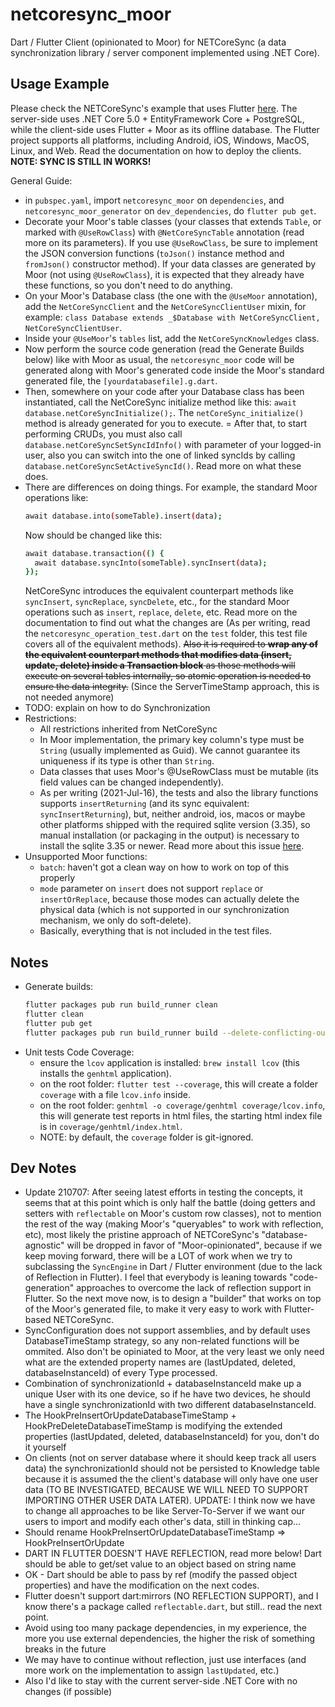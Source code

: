 # netcoresync_moor

Dart / Flutter Client (opinionated to Moor) for NETCoreSync (a data synchronization library / server component implemented using .NET Core).

## Usage Example

Please check the NETCoreSync's example that uses Flutter [here](https://github.com/aldycool/NETCoreSync/tree/master/Samples/Flutter). The server-side uses .NET Core 5.0 + EntityFramework Core + PostgreSQL, while the client-side uses Flutter + Moor as its offline database. The Flutter project supports all platforms, including Android, iOS, Windows, MacOS, Linux, and Web. Read the documentation on how to deploy the clients. **NOTE: SYNC IS STILL IN WORKS!**

General Guide:
- in `pubspec.yaml`, import `netcoresync_moor` on `dependencies`, and `netcoresync_moor_generator` on `dev_dependencies`, do `flutter pub get`.
- Decorate your Moor's table classes (your classes that extends `Table`, or marked with `@UseRowClass`) with `@NetCoreSyncTable` annotation (read more on its parameters). If you use `@UseRowClass`, be sure to implement the JSON conversion functions (`toJson()` instance method and `fromJson()` constructor method). If your data classes are generated by Moor (not using `@UseRowClass`), it is expected that they already have these functions, so you don't need to do anything.
- On your Moor's Database class (the one with the `@UseMoor` annotation), add the `NetCoreSyncClient` and the `NetCoreSyncClientUser` mixin, for example: `class Database extends _$Database with NetCoreSyncClient, NetCoreSyncClientUser`.
- Inside your `@UseMoor`'s `tables` list, add the `NetCoreSyncKnowledges` class.
- Now perform the source code generation (read the Generate Builds below) like with Moor as usual, the `netcoresync_moor` code will be generated along with Moor's generated code inside the Moor's standard generated file, the `[yourdatabasefile].g.dart`.
- Then, somewhere on your code after your Database class has been instantiated, call the NetCoreSync initialize method like this: `await database.netCoreSyncInitialize();`. The `netCoreSync_initialize()` method is already generated for you to execute.
= After that, to start performing CRUDs, you must also call `database.netCoreSyncSetSyncIdInfo()` with parameter of your logged-in user, also you can switch into the one of linked syncIds by calling `database.netCoreSyncSetActiveSyncId()`. Read more on what these does.
- There are differences on doing things. For example, the standard Moor operations like:
  ```sh
  await database.into(someTable).insert(data);
  ```
  Now should be changed like this:
  ```sh
  await database.transaction(() {
    await database.syncInto(someTable).syncInsert(data);
  });
  ```
  NetCoreSync introduces the equivalent counterpart methods like `syncInsert`, `syncReplace`, `syncDelete`, etc., for the standard Moor operations such as `insert`, `replace`, `delete`, etc. Read more on the documentation to find out what the changes are (As per writing, read the `netcoresync_operation_test.dart` on the `test` folder, this test file covers all of the equivalent methods). ~~Also it is required to **wrap any of the equivalent counterpart methods that modifies data (insert, update, delete) inside a Transaction block** as those methods will execute on several tables internally, so atomic operation is needed to ensure the data integrity.~~ (Since the ServerTimeStamp approach, this is not needed anymore)
- TODO: explain on how to do Synchronization
- Restrictions:
  - All restrictions inherited from NetCoreSync
  - In Moor implementation, the primary key column's type must be `String` (usually implemented as Guid). We cannot guarantee its uniqueness if its type is other than `String`.
  - Data classes that uses Moor's @UseRowClass must be mutable (its field values can be changed independently).
  - As per writing (2021-Jul-16), the tests and also the library functions supports `insertReturning` (and its sync equivalent: `syncInsertReturning`), but, neither android, ios, macos or maybe other platforms shipped with the required sqlite version (3.35), so manual installation (or packaging in the output) is necessary to install the sqlite 3.35 or newer. Read more about this issue [here](https://github.com/simolus3/moor/issues/1096).
- Unsupported Moor functions:
  - `batch`: haven't got a clean way on how to work on top of this properly
  - `mode` parameter on `insert` does not support `replace` or `insertOrReplace`, because those modes can actually delete the physical data (which is not supported in our synchronization mechanism, we only do soft-delete).
  - Basically, everything that is not included in the test files.

## Notes

- Generate builds:
  ```sh
  flutter packages pub run build_runner clean
  flutter clean
  flutter pub get
  flutter packages pub run build_runner build --delete-conflicting-outputs
  ```
- Unit tests Code Coverage:
  - ensure the `lcov` application is installed: `brew install lcov` (this installs the `genhtml` application).
  - on the root folder: `flutter test --coverage`, this will create a folder `coverage` with a file `lcov.info` inside.
  - on the root folder: `genhtml -o coverage/genhtml coverage/lcov.info`, this will generate test reports in html files, the starting html index file is in `coverage/genhtml/index.html`.
  - NOTE: by default, the `coverage` folder is git-ignored.

## Dev Notes

- Update 210707: After seeing latest efforts in testing the concepts, it seems that at this point which is only half the battle (doing getters and setters with `reflectable` on Moor's custom row classes), not to mention the rest of the way (making Moor's "queryables" to work with reflection, etc), most likely the pristine approach of NETCoreSync's "database-agnostic" will be dropped in favor of "Moor-opinionated", because if we keep moving forward, there will be a LOT of work when we try to subclassing the `SyncEngine` in Dart / Flutter environment (due to the lack of Reflection in Flutter). I feel that everybody is leaning towards "code-generation" approaches to overcome the lack of reflection support in Flutter. So the next move now, is to design a "builder" that works on top of the Moor's generated file, to make it very easy to work with Flutter-based NETCoreSync.
- SyncConfiguration does not support assemblies, and by default uses DatabaseTimeStamp strategy, so any non-related functions will be ommited. Also don't be opiniated to Moor, at the very least we only need what are the extended property names are (lastUpdated, deleted, databaseInstanceId) of every Type processed.
- Combination of synchronizationId + databaseInstanceId make up a unique User with its one device, so if he have two devices, he should have a single synchronizationId with two different databaseInstanceId.
- The HookPreInsertOrUpdateDatabaseTimeStamp + HookPreDeleteDatabaseTimeStamp is modifying the extended properties (lastUpdated, deleted, databaseInstanceId) for you, don't do it yourself
- On clients (not on server database where it should keep track all users data) the synchronizationId should not be persisted to Knowledge table because it is assumed the the client's database will only have one user data (TO BE INVESTIGATED, BECAUSE WE WILL NEED TO SUPPORT IMPORTING OTHER USER DATA LATER). UPDATE: I think now we have to change all approaches to be like Server-To-Server if we want our users to import and modify each other's data, still in thinking cap...
- Should rename HookPreInsertOrUpdateDatabaseTimeStamp => HookPreInsertOrUpdate 
- DART IN FLUTTER DOESN'T HAVE REFLECTION, read more below! Dart should be able to get/set value to an object based on string name
- OK - Dart should be able to pass by ref (modify the passed object properties) and have the modification on the next codes.
- Flutter doesn't support dart:mirrors (NO REFLECTION SUPPORT), and I know there's a package called `reflectable.dart`, but still.. read the next point.
- Avoid using too many package dependencies, in my experience, the more you use external dependencies, the higher the risk of something breaks in the future
- We may have to continue without reflection, just use interfaces (and more work on the implementation to assign `lastUpdated`, etc.)
- Also I'd like to stay with the current server-side .NET Core with no changes (if possible)
